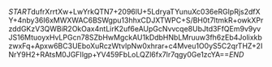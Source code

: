 $START$dufrXrrtXw+LwYrkQTN7+2096lU+5LdryaTYunuXc036eRGIpRjs2dfXY+4nby36I6xMWXWAC6BSWgpu13hhxCDJXTWPC+S/BH0t7ltmkR+owkXPrzddGKzV3QWBiR2OkOax4ntLirK2uf6eAUpGcNvvcqe8UbJtd3FfQEm9v9yvJS16MtuoyxHvLPGcn78SZbHwMgckAU1kDdbHNbLMruuw3fh6zEb4JolixkbzwxFq+Apxw6BC3UEboXuRczWtvlpNw0xhrar+c4Mveu1O0yS5C2qrTHZ+2INrY9H2+RAtsM0JGFIlgp+YV459FbLoLQZl6fx7lr7qgy0Ge1zcYA==$END$